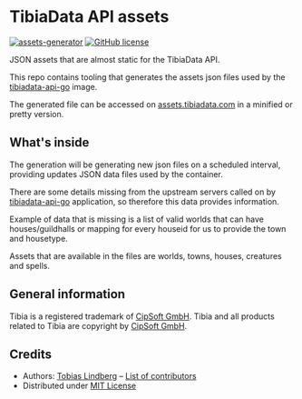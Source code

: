# TibiaData API assets

[![assets-generator](https://github.com/tibiadata/tibiadata-api-assets/actions/workflows/generate.yml/badge.svg)](https://github.com/tibiadata/tibiadata-api-assets/actions/workflows/generate.yml)
[![GitHub license](https://img.shields.io/github/license/tibiadata/tibiadata-api-assets)](https://github.com/tibiadata/tibiadata-api-assets/blob/main/LICENSE)

JSON assets that are almost static for the TibiaData API.

This repo contains tooling that generates the assets json files used by the [tibiadata-api-go](https://github.com/tibiadata/tibiadata-api-go) image.

The generated file can be accessed on [assets.tibiadata.com](https://assets.tibiadata.com) in a minified or pretty version.

## What's inside

The generation will be generating new json files on a scheduled interval, providing updates JSON data files used by the container.

There are some details missing from the upstream servers called on by [tibiadata-api-go](https://github.com/tibiadata/tibiadata-api-go) application, so therefore this data provides information.

Example of data that is missing is a list of valid worlds that can have houses/guildhalls or mapping for every houseid for us to provide the town and housetype.

Assets that are available in the files are worlds, towns, houses, creatures and spells.

## General information

Tibia is a registered trademark of [CipSoft GmbH](https://www.cipsoft.com/en/). Tibia and all products related to Tibia are copyright by [CipSoft GmbH](https://www.cipsoft.com/en/).

## Credits

- Authors: [Tobias Lindberg](https://github.com/tobiasehlert) – [List of contributors](https://github.com/tibiadata/tibiadata-api-assets/graphs/contributors)
- Distributed under [MIT License](LICENSE)
